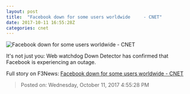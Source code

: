 ```yaml
---
layout: post
title:  "Facebook down for some users worldwide     - CNET"
date: 2017-10-11 16:55:28Z
categories: cnet
---
```


![Facebook down for some users worldwide     - CNET](https://cnet2.cbsistatic.com/img/-e0xwnEzTYm4wRfKHP-HCcslGYg=/670x503/2017/10/11/6a96103e-8a19-4f62-b5e6-5a8b09082a20/screen-shot-2017-10-11-at-11-58-19-am.png)

It's not just you: Web watchdog Down Detector has confirmed that Facebook is experiencing an outage.


Full story on F3News: [Facebook down for some users worldwide     - CNET](http://www.f3nws.com/n/XUqp2E)

> Posted on: Wednesday, October 11, 2017 4:55:28 PM
